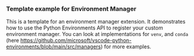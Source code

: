 ### Template example for Environment Manager

This is a template for an environment manager extension. It demonstrates how to use the Python Environments API to register your custom environment manager. You can look at implementations for `venv`, and `conda` (here https://github.com/microsoft/vscode-python-environments/blob/main/src/managers) for more examples.
